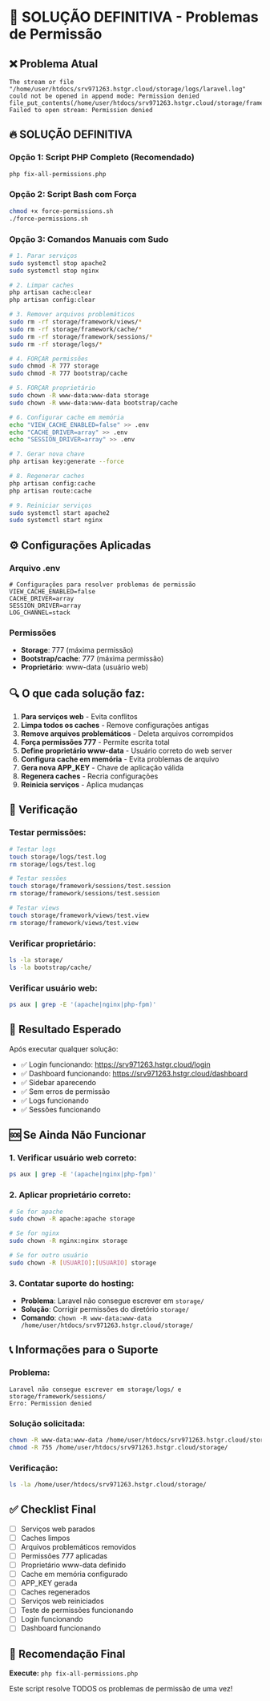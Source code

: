 # 🚨 SOLUÇÃO DEFINITIVA - Problemas de Permissão

## ❌ Problema Atual
```
The stream or file "/home/user/htdocs/srv971263.hstgr.cloud/storage/logs/laravel.log" could not be opened in append mode: Permission denied
file_put_contents(/home/user/htdocs/srv971263.hstgr.cloud/storage/framework/sessions/...): Failed to open stream: Permission denied
```

## 🔥 SOLUÇÃO DEFINITIVA

### Opção 1: Script PHP Completo (Recomendado)
```bash
php fix-all-permissions.php
```

### Opção 2: Script Bash com Força
```bash
chmod +x force-permissions.sh
./force-permissions.sh
```

### Opção 3: Comandos Manuais com Sudo
```bash
# 1. Parar serviços
sudo systemctl stop apache2
sudo systemctl stop nginx

# 2. Limpar caches
php artisan cache:clear
php artisan config:clear

# 3. Remover arquivos problemáticos
sudo rm -rf storage/framework/views/*
sudo rm -rf storage/framework/cache/*
sudo rm -rf storage/framework/sessions/*
sudo rm -rf storage/logs/*

# 4. FORÇAR permissões
sudo chmod -R 777 storage
sudo chmod -R 777 bootstrap/cache

# 5. FORÇAR proprietário
sudo chown -R www-data:www-data storage
sudo chown -R www-data:www-data bootstrap/cache

# 6. Configurar cache em memória
echo "VIEW_CACHE_ENABLED=false" >> .env
echo "CACHE_DRIVER=array" >> .env
echo "SESSION_DRIVER=array" >> .env

# 7. Gerar nova chave
php artisan key:generate --force

# 8. Regenerar caches
php artisan config:cache
php artisan route:cache

# 9. Reiniciar serviços
sudo systemctl start apache2
sudo systemctl start nginx
```

## ⚙️ Configurações Aplicadas

### Arquivo .env
```env
# Configurações para resolver problemas de permissão
VIEW_CACHE_ENABLED=false
CACHE_DRIVER=array
SESSION_DRIVER=array
LOG_CHANNEL=stack
```

### Permissões
- **Storage**: 777 (máxima permissão)
- **Bootstrap/cache**: 777 (máxima permissão)
- **Proprietário**: www-data (usuário web)

## 🔍 O que cada solução faz:

1. **Para serviços web** - Evita conflitos
2. **Limpa todos os caches** - Remove configurações antigas
3. **Remove arquivos problemáticos** - Deleta arquivos corrompidos
4. **Força permissões 777** - Permite escrita total
5. **Define proprietário www-data** - Usuário correto do web server
6. **Configura cache em memória** - Evita problemas de arquivo
7. **Gera nova APP_KEY** - Chave de aplicação válida
8. **Regenera caches** - Recria configurações
9. **Reinicia serviços** - Aplica mudanças

## 🧪 Verificação

### Testar permissões:
```bash
# Testar logs
touch storage/logs/test.log
rm storage/logs/test.log

# Testar sessões
touch storage/framework/sessions/test.session
rm storage/framework/sessions/test.session

# Testar views
touch storage/framework/views/test.view
rm storage/framework/views/test.view
```

### Verificar proprietário:
```bash
ls -la storage/
ls -la bootstrap/cache/
```

### Verificar usuário web:
```bash
ps aux | grep -E '(apache|nginx|php-fpm)'
```

## 🎯 Resultado Esperado

Após executar qualquer solução:
- ✅ Login funcionando: https://srv971263.hstgr.cloud/login
- ✅ Dashboard funcionando: https://srv971263.hstgr.cloud/dashboard
- ✅ Sidebar aparecendo
- ✅ Sem erros de permissão
- ✅ Logs funcionando
- ✅ Sessões funcionando

## 🆘 Se Ainda Não Funcionar

### 1. Verificar usuário web correto:
```bash
ps aux | grep -E '(apache|nginx|php-fpm)'
```

### 2. Aplicar proprietário correto:
```bash
# Se for apache
sudo chown -R apache:apache storage

# Se for nginx
sudo chown -R nginx:nginx storage

# Se for outro usuário
sudo chown -R [USUARIO]:[USUARIO] storage
```

### 3. Contatar suporte do hosting:
- **Problema**: Laravel não consegue escrever em `storage/`
- **Solução**: Corrigir permissões do diretório `storage/`
- **Comando**: `chown -R www-data:www-data /home/user/htdocs/srv971263.hstgr.cloud/storage/`

## 📞 Informações para o Suporte

### Problema:
```
Laravel não consegue escrever em storage/logs/ e storage/framework/sessions/
Erro: Permission denied
```

### Solução solicitada:
```bash
chown -R www-data:www-data /home/user/htdocs/srv971263.hstgr.cloud/storage/
chmod -R 755 /home/user/htdocs/srv971263.hstgr.cloud/storage/
```

### Verificação:
```bash
ls -la /home/user/htdocs/srv971263.hstgr.cloud/storage/
```

## ✅ Checklist Final

- [ ] Serviços web parados
- [ ] Caches limpos
- [ ] Arquivos problemáticos removidos
- [ ] Permissões 777 aplicadas
- [ ] Proprietário www-data definido
- [ ] Cache em memória configurado
- [ ] APP_KEY gerada
- [ ] Caches regenerados
- [ ] Serviços web reiniciados
- [ ] Teste de permissões funcionando
- [ ] Login funcionando
- [ ] Dashboard funcionando

## 🎯 Recomendação Final

**Execute:** `php fix-all-permissions.php`

Este script resolve TODOS os problemas de permissão de uma vez!
